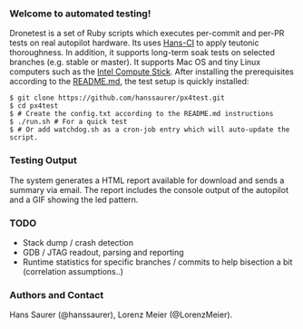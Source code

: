 ### Welcome to automated testing!
Dronetest is a set of Ruby scripts which executes per-commit and per-PR tests on real autopilot hardware. Its uses [Hans-CI](http://github.com/hanssaurer/px4test) to apply teutonic thoroughness. In addition, it supports long-term soak tests on selected branches (e.g. stable or master). It supports Mac OS and tiny Linux computers such as the [Intel Compute Stick](http://www.intel.com/content/www/us/en/compute-stick/intel-compute-stick.html). After installing the prerequisites according to the [README.md](https://github.com/hanssaurer/px4test/tree/master/README.md), the test setup is quickly installed:

```
$ git clone https://github.com/hanssaurer/px4test.git
$ cd px4test
$ # Create the config.txt according to the README.md instructions
$ ./run.sh # For a quick test
$ # Or add watchdog.sh as a cron-job entry which will auto-update the script.
```

### Testing Output
The system generates a HTML report available for download and sends a summary via email. The report includes the console output of the autopilot and a GIF showing the led pattern.

### TODO

  * Stack dump / crash detection
  * GDB / JTAG readout, parsing and reporting
  * Runtime statistics for specific branches / commits to help bisection a bit (correlation assumptions..)

### Authors and Contact
Hans Saurer (@hanssaurer), Lorenz Meier (@LorenzMeier).
